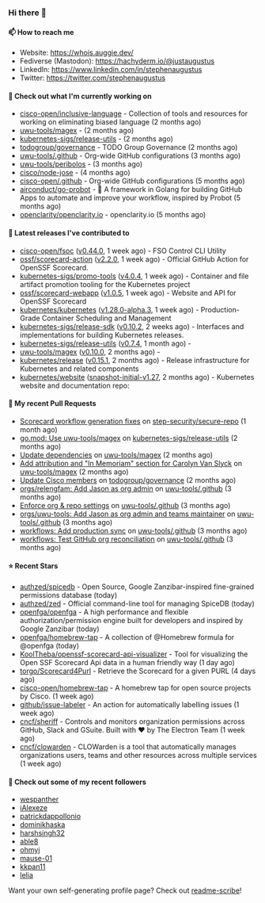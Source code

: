 ### Hi there 👋

#### 📫 How to reach me

- Website: https://whois.auggie.dev/
- Fediverse (Mastodon): https://hachyderm.io/@justaugustus
- LinkedIn: https://www.linkedin.com/in/stephenaugustus
- Twitter: https://twitter.com/stephenaugustus

#### 👷 Check out what I'm currently working on

- [cisco-open/inclusive-language](https://github.com/cisco-open/inclusive-language) - Collection of tools and resources for working on eliminating biased language (2 months ago)
- [uwu-tools/magex](https://github.com/uwu-tools/magex) -  (2 months ago)
- [kubernetes-sigs/release-utils](https://github.com/kubernetes-sigs/release-utils) -  (2 months ago)
- [todogroup/governance](https://github.com/todogroup/governance) - TODO Group Governance (2 months ago)
- [uwu-tools/.github](https://github.com/uwu-tools/.github) - Org-wide GitHub configurations (3 months ago)
- [uwu-tools/peribolos](https://github.com/uwu-tools/peribolos) -  (3 months ago)
- [cisco/node-jose](https://github.com/cisco/node-jose) -  (4 months ago)
- [cisco-open/.github](https://github.com/cisco-open/.github) - Org-wide GitHub configurations (5 months ago)
- [airconduct/go-probot](https://github.com/airconduct/go-probot) - 🤖 A framework in Golang for building GitHub Apps to automate and improve your workflow, inspired by Probot (5 months ago)
- [openclarity/openclarity.io](https://github.com/openclarity/openclarity.io) - openclarity.io (5 months ago)

#### 🔭 Latest releases I've contributed to

- [cisco-open/fsoc](https://github.com/cisco-open/fsoc) ([v0.44.0](https://github.com/cisco-open/fsoc/releases/tag/v0.44.0), 1 week ago) - FSO Control CLI Utility
- [ossf/scorecard-action](https://github.com/ossf/scorecard-action) ([v2.2.0](https://github.com/ossf/scorecard-action/releases/tag/v2.2.0), 1 week ago) - Official GitHub Action for OpenSSF Scorecard.
- [kubernetes-sigs/promo-tools](https://github.com/kubernetes-sigs/promo-tools) ([v4.0.4](https://github.com/kubernetes-sigs/promo-tools/releases/tag/v4.0.4), 1 week ago) - Container and file artifact promotion tooling for the Kubernetes project
- [ossf/scorecard-webapp](https://github.com/ossf/scorecard-webapp) ([v1.0.5](https://github.com/ossf/scorecard-webapp/releases/tag/v1.0.5), 1 week ago) - Website and API for OpenSSF Scorecard
- [kubernetes/kubernetes](https://github.com/kubernetes/kubernetes) ([v1.28.0-alpha.3](https://github.com/kubernetes/kubernetes/releases/tag/v1.28.0-alpha.3), 1 week ago) - Production-Grade Container Scheduling and Management
- [kubernetes-sigs/release-sdk](https://github.com/kubernetes-sigs/release-sdk) ([v0.10.2](https://github.com/kubernetes-sigs/release-sdk/releases/tag/v0.10.2), 2 weeks ago) - Interfaces and implementations for building Kubernetes releases.
- [kubernetes-sigs/release-utils](https://github.com/kubernetes-sigs/release-utils) ([v0.7.4](https://github.com/kubernetes-sigs/release-utils/releases/tag/v0.7.4), 1 month ago) - 
- [uwu-tools/magex](https://github.com/uwu-tools/magex) ([v0.10.0](https://github.com/uwu-tools/magex/releases/tag/v0.10.0), 2 months ago) - 
- [kubernetes/release](https://github.com/kubernetes/release) ([v0.15.1](https://github.com/kubernetes/release/releases/tag/v0.15.1), 2 months ago) - Release infrastructure for Kubernetes and related components
- [kubernetes/website](https://github.com/kubernetes/website) ([snapshot-initial-v1.27](https://github.com/kubernetes/website/releases/tag/snapshot-initial-v1.27), 2 months ago) - Kubernetes website and documentation repo: 

#### 🔨 My recent Pull Requests

- [Scorecard workflow generation fixes](https://github.com/step-security/secure-repo/pull/2110) on [step-security/secure-repo](https://github.com/step-security/secure-repo) (1 month ago)
- [go.mod: Use uwu-tools/magex](https://github.com/kubernetes-sigs/release-utils/pull/78) on [kubernetes-sigs/release-utils](https://github.com/kubernetes-sigs/release-utils) (2 months ago)
- [Update dependencies](https://github.com/uwu-tools/magex/pull/7) on [uwu-tools/magex](https://github.com/uwu-tools/magex) (2 months ago)
- [Add attribution and &#34;In Memoriam&#34; section for Carolyn Van Slyck](https://github.com/uwu-tools/magex/pull/1) on [uwu-tools/magex](https://github.com/uwu-tools/magex) (2 months ago)
- [Update Cisco members](https://github.com/todogroup/governance/pull/275) on [todogroup/governance](https://github.com/todogroup/governance) (2 months ago)
- [orgs/relengfam: Add Jason as org admin](https://github.com/uwu-tools/.github/pull/12) on [uwu-tools/.github](https://github.com/uwu-tools/.github) (3 months ago)
- [Enforce org &amp; repo settings](https://github.com/uwu-tools/.github/pull/11) on [uwu-tools/.github](https://github.com/uwu-tools/.github) (3 months ago)
- [orgs/uwu-tools: Add Jason as org admin and teams maintainer](https://github.com/uwu-tools/.github/pull/10) on [uwu-tools/.github](https://github.com/uwu-tools/.github) (3 months ago)
- [workflows: Add production sync](https://github.com/uwu-tools/.github/pull/9) on [uwu-tools/.github](https://github.com/uwu-tools/.github) (3 months ago)
- [workflows: Test GitHub org reconciliation](https://github.com/uwu-tools/.github/pull/7) on [uwu-tools/.github](https://github.com/uwu-tools/.github) (3 months ago)

#### ⭐ Recent Stars

- [authzed/spicedb](https://github.com/authzed/spicedb) - Open Source, Google Zanzibar-inspired fine-grained permissions database (today)
- [authzed/zed](https://github.com/authzed/zed) - Official command-line tool for managing SpiceDB (today)
- [openfga/openfga](https://github.com/openfga/openfga) - A high performance and flexible authorization/permission engine built for developers and inspired by Google Zanzibar (today)
- [openfga/homebrew-tap](https://github.com/openfga/homebrew-tap) - A collection of @Homebrew formula for @openfga (today)
- [KoolTheba/openssf-scorecard-api-visualizer](https://github.com/KoolTheba/openssf-scorecard-api-visualizer) - Tool for visualizing the Open SSF Scorecard Api data in a human friendly way (1 day ago)
- [torgo/Scorecard4Purl](https://github.com/torgo/Scorecard4Purl) - Retrieve the Scorecard for a given PURL (4 days ago)
- [cisco-open/homebrew-tap](https://github.com/cisco-open/homebrew-tap) - A homebrew tap for open source projects by Cisco. (1 week ago)
- [github/issue-labeler](https://github.com/github/issue-labeler) - An action for automatically labelling issues (1 week ago)
- [cncf/sheriff](https://github.com/cncf/sheriff) - Controls and monitors organization permissions across GitHub, Slack and GSuite. Built with ❤️ by The Electron Team (1 week ago)
- [cncf/clowarden](https://github.com/cncf/clowarden) - CLOWarden is a tool that automatically manages organizations users, teams and other resources across multiple services (1 week ago)

#### 👯 Check out some of my recent followers

- [wespanther](https://github.com/wespanther)
- [iAlexeze](https://github.com/iAlexeze)
- [patrickdappollonio](https://github.com/patrickdappollonio)
- [dominikhaska](https://github.com/dominikhaska)
- [harshsingh32](https://github.com/harshsingh32)
- [able8](https://github.com/able8)
- [ohmyj](https://github.com/ohmyj)
- [mause-01](https://github.com/mause-01)
- [kkpan11](https://github.com/kkpan11)
- [lelia](https://github.com/lelia)

Want your own self-generating profile page? Check out [readme-scribe](https://github.com/muesli/readme-scribe)!
